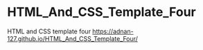 # HTML_And_CSS_Template_Four
HTML and CSS template four
https://adnan-127.github.io/HTML_And_CSS_Template_Four/

